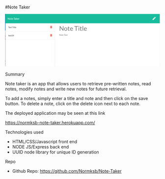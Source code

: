 #Note Taker

![screenshot](./Screenshot.png)

Summary

Note taker is an app that allows users to retrieve pre-written notes, read notes, modify notes and write new notes for future retrieval. 

To add a notes, simply enter a title and note and then click on the save button. To delete a note, click on the delete icon next to each note.

The deployed application may be seen at this link

https://normksb-note-taker.herokuapp.com/

Technologies used

- HTML/CSS/Javascript front end
- NODE JS/Express back end
- UUID node library for unique ID generation

Repo 

- Github Repo: https://github.com/Normksb/Note-Taker


